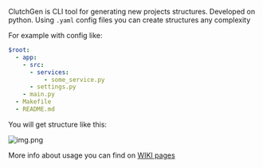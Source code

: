 ClutchGen is CLI tool for generating new projects structures. Developed on python.
Using `.yaml` config files you can create structures any complexity

For example with config like:

```yaml
$root:
  - app:
    - src:
      - services:
          - some_service.py
      - settings.py
    - main.py
  - Makefile
  - README.md
```

You will get structure like this:

![img.png](docs/images/example_of_project.png)

More info about usage you can find on [WIKI pages](https://gitlab.com/AlexeyReket/clutchgen/-/wikis/home)
